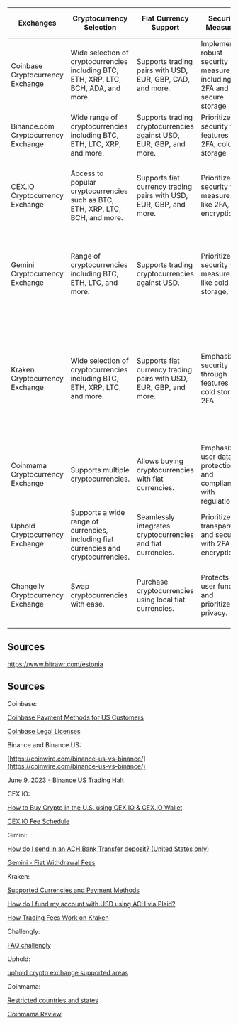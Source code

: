
| Exchanges                           | Cryptocurrency Selection                                                        | Fiat Currency Support                                                     | Security Measures                                                     | Trading Fee                                                     | Payment Methods                                                 | Star Rating out of 5   |    Website                                      |
|-------------------------------------|---------------------------------------------------------------------------------|------------------------------------------------------------------------|---------------------------------------------------------------------|-----------------------------------------------------------------|-----------------------------------------------------------------|-------------|----------------------------------------------|
| Coinbase Cryptocurrency Exchange    | Wide selection of cryptocurrencies including BTC, ETH, XRP, LTC, BCH, ADA, and more. | Supports trading pairs with USD, EUR, GBP, CAD, and more.                | Implements robust security measures including 2FA and secure storage | Trading fees vary based on trading volume and region           | Bank transfer available for US-based clients(businesses) not for customers                     | 4           | (https://www.coinbase.com/)         |
| Binance.com Cryptocurrency Exchange | Wide range of cryptocurrencies including BTC, ETH, LTC, XRP, and more.               | Supports trading cryptocurrencies against USD, EUR, GBP, and more.    | Prioritizes security with features like 2FA, cold storage            | Trading fees based on trading volume and promotions            | Supporting in Estonia   | 4.5         | (https://www.binance.com/)     |
| CEX.IO Cryptocurrency Exchange       | Access to popular cryptocurrencies such as BTC, ETH, XRP, LTC, BCH, and more.         | Supports fiat currency trading pairs with USD, EUR, GBP, and more.      | Prioritizes security with measures like 2FA, encryption              | No fees for bank transfers, other charges depend on the user's bank | Allows electronic transfers through banks to their exchange platform | 4.7         | (https://cex.io/)                     |
| Gemini Cryptocurrency Exchange       | Range of cryptocurrencies including BTC, ETH, LTC, and more.                          | Supports trading cryptocurrencies against USD.                          | Prioritizes security with measures like cold storage, 2FA            | No fees for bank transfers, other charges depend on the user's bank | Allows electronic transfers through banks to their crypto exchange platform, but according to some reviews Estonian doesn't recommend Gimini | According to Estonian ranking 6.4/10 over all 4.5/5         | (https://gemini.com/)                 |
| Kraken Cryptocurrency Exchange       | Wide selection of cryptocurrencies including BTC, ETH, XRP, LTC, and more.           | Supports fiat currency trading pairs with USD, EUR, GBP, and more.      | Emphasizes security through features like cold storage, 2FA          | Tiered fee structure based on trading volume and trade type, but according to some reviews Estonian doesn't recommend kraken    | ACH deposits via Plaid, Card Payments (Visa and Mastercard), Apple Pay, and Google Pay | According to Estonian ranking 6.5/10 overall it's 4.3         | (https://www.kraken.com/)             |
| Coinmama Cryptocurrency Exchange    | Supports multiple cryptocurrencies.                                               | Allows buying cryptocurrencies with fiat currencies.                     | Emphasizes user data protection and compliance with regulations.    | Fees vary based on trading activity and payment method          | Credit/debit cards, bank transfers                              | 4           | (https://www.coinmama.com/)         |
| Uphold Cryptocurrency Exchange      | Supports a wide range of currencies, including fiat currencies and cryptocurrencies. | Seamlessly integrates cryptocurrencies and fiat currencies.              | Prioritizes transparency and security with 2FA and encryption.    | Varies depending on the transaction type                         | Bank transfers, cryptocurrency transfers                          | 4           | (https://uphold.com/)               |
| Changelly Cryptocurrency Exchange   | Swap cryptocurrencies with ease.                                                  | Purchase cryptocurrencies using local fiat currencies.                   | Protects user funds and prioritizes privacy.                      | Transparent fee structure including conversion and network  |   Bank transfers, cryptocurrency transfers, Credit/debit cards, bank transfers | 4 | (https://changelly.com/)   
## Sources 
 https://www.bitrawr.com/estonia
 ## Sources
Coinbase:

[Coinbase Payment Methods for US Customers](https://help.coinbase.com/en/coinbase/getting-started/add-a-payment-method/payment-methods-for-us-customers)

[Coinbase Legal Licenses](https://www.coinbase.com/legal/licenses)

Binance and Binance US:

[https://coinwire.com/binance-us-vs-binance/](https://coinwire.com/binance-us-vs-binance/)

[June 9, 2023 - Binance US Trading Halt](https://www.nytimes.com/2023/06/09/business/binance-us-trading-halt.html#:~:text=June%209%2C%202023%20The%20American%20branch%20of%20Binance%2C,in%20response%20to%20a%20crackdown%20by%20federal%20regulators.)

CEX.IO:

[How to Buy Crypto in the U.S. using CEX.IO & CEX.IO Wallet](https://support.cex.io/en/articles/7949661-how-to-buy-crypto-in-the-u-s-using-cex-io-cex-io-wallet)


[CEX.IO Fee Schedule](https://cex.io/fee-schedule)

Gimini: 

[How do I send in an ACH Bank Transfer deposit? (United States only)](https://support.gemini.com/hc/en-us/articles/360032219551)


[Gemini - Fiat Withdrawal Fees](https://www.gemini.com/fees/transfer-fee-schedule#section-fiat-withdrawal-fees)

Kraken: 

[Supported Currencies and Payment Methods](https://support.kraken.com/hc/en-us/articles/6150929768596-Supported-currencies-and-payment-methods)

[How do I fund my account with USD using ACH via Plaid?](https://support.kraken.com/hc/en-us/articles/8795459449492-How-do-I-fund-my-account-with-USD-using-ACH-via-Plaid-)

[How Trading Fees Work on Kraken](https://support.kraken.com/hc/en-us/articles/201893638-How-trading-fees-work-on-Kraken)

Challengly: 

[FAQ challengly](https://changelly.com/faq/)

 Uphold: 

[uphold crypto exchange supported areas](https://www.bing.com/search?q=uphold+crypto+exchange+supported+areas&qs=n&form=QBRE&sp=-1&lq=0&pq=uphold+crypto+exchange+supported+areas&sc=10-38&sk=&cvid=C1079B3D53C54DD1A8D764C259B14E78&ghsh=0&ghacc=0&ghpl=)

 Coinmama:  
 

[Restricted countries and states](https://support.coinmama.com/hc/en-us/articles/360012684299-Restricted-countries-and-states)

[Coinmama Review](https://www.smartbitcoininvestments.com/coinmama-review/)



 
